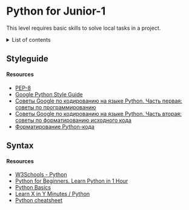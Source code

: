 # Python for Junior-1

This level requires basic skills to solve local tasks in a project.
<details>
<summary>List of contents</summary>
  
 - [Styleguide](#styleguide)
 - [Syntax](#syntax)
  
</details>

## Styleguide


#### Resources

* [PEP-8](https://peps.python.org/pep-0008/)
* [Google Python Style Guide](https://google.github.io/styleguide/pyguide.html)
* [Советы Google по кодированию на языке Python. Часть первая: советы по программированию](https://habr.com/ru/post/179271/)
* [Советы Google по кодированию на языке Python. Часть вторая: советы по форматированию исходного кода](https://habr.com/ru/post/180509/)
* [Форматирование Python-кода](https://habr.com/ru/post/251531/)

## Syntax


#### Resources
* [W3Schools - Python](https://www.w3schools.com/python/)
* [Python for Beginners. Learn Python in 1 Hour](https://www.youtube.com/watch?v=kqtD5dpn9C8) 
* [Python Basics](https://www.tutorialspoint.com/python/python_basic_syntax.htm)
* [Learn X in Y Minutes / Python](https://learnxinyminutes.com/docs/python/)
* [Python cheatsheet](https://github.com/gto76/python-cheatsheet)